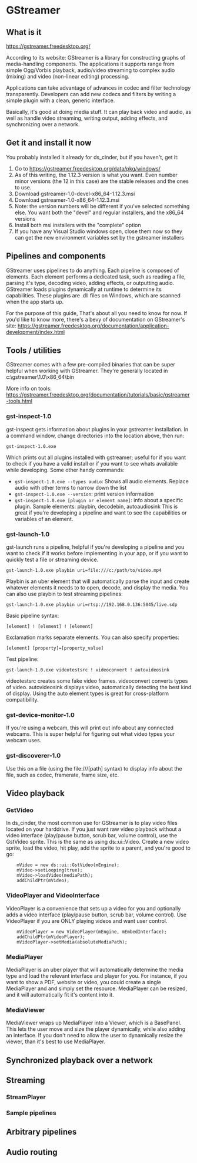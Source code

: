 # GStreamer

## What is it

https://gstreamer.freedesktop.org/

According to its website: GStreamer is a library for constructing graphs of media-handling components. The applications it supports range from simple Ogg/Vorbis playback, audio/video streaming to complex audio (mixing) and video (non-linear editing) processing.

Applications can take advantage of advances in codec and filter technology transparently. Developers can add new codecs and filters by writing a simple plugin with a clean, generic interface.

Basically, it's good at doing media stuff. It can play back video and audio, as well as handle video streaming, writing output, adding effects, and synchronizing over a network.

## Get it and install it now

You probably installed it already for ds_cinder, but if you haven't, get it:

1. Go to https://gstreamer.freedesktop.org/data/pkg/windows/
2. As of this writing, the 1.12.3 version is what you want. Even number minor versions (the 12 in this case) are the stable releases and the ones to use.
3. Download gstreamer-1.0-devel-x86_64-1.12.3.msi
4. Download gstreamer-1.0-x86_64-1.12.3.msi
5. Note: the version numbers will be different if you've selected something else. You want both the "devel" and regular installers, and the x86_64 versions
6. Install both msi installers with the "complete" option
7. If you have any Visual Studio windows open, close them now so they can get the new environment variables set by the gstreamer installers

## Pipelines and components

GStreamer uses pipelines to do anything. Each pipeline is composed of elements. Each element performs a dedicated task, such as reading a file, parsing it's type, decoding video, adding effects, or outputting audio. GStreamer loads plugins dynamically at runtime to determine its capabilities. These plugins are .dll files on Windows, which are scanned when the app starts up.

For the purpose of this guide, That's about all you need to know for now. If you'd like to know more, there's a bevy of documentation on GStreamer's site: https://gstreamer.freedesktop.org/documentation/application-development/index.html

## Tools / utilities

GStreamer comes with a few pre-compiled binaries that can be super helpful when working with GStreamer. They're generally located in c:\gstreamer\1.0\x86_64\bin

More info on tools: https://gstreamer.freedesktop.org/documentation/tutorials/basic/gstreamer-tools.html

### gst-inspect-1.0

gst-inspect gets information about plugins in your gstreamer installation. In a command window, change directories into the location above, then run:

    gst-inspect-1.0.exe
	
Which prints out all plugins installed with gstreamer; useful for if you want to check if you have a valid install or if you want to see whats available while developing. Some other handy commands:

* `gst-inspect-1.0.exe --types audio`: Shows all audio elements. Replace audio with other terms to narrow down the list
* `gst-inspect-1.0.exe --version`: print version information
* `gst-inspect-1.0.exe [plugin or element name]`: info about a specific plugin. Sample elements: playbin, decodebin, autoaudiosink This is great if you're developing a pipeline and want to see the capabilities or variables of an element.
   

### gst-launch-1.0

gst-launch runs a pipeline, helpful if you're developing a pipeline and you want to check if it works before implementing in your app, or if you want to quickly test a file or streaming device. 

    gst-launch-1.0.exe playbin uri=file:///c:/path/to/video.mp4
	
Playbin is an uber element that will automatically parse the input and create whatever elements it needs to to open, decode, and display the media. You can also use playbin to test streaming pipelines:

    gst-launch-1.0.exe playbin uri=rtsp://192.168.0.136:5045/live.sdp
	
Basic pipeline syntax:

    [element] ! [element] ! [element]

Exclamation marks separate elements. You can also specify properties:

    [element] [property]=[property_value]
	
Test pipeline:

    gst-launch-1.0.exe videotestsrc ! videoconvert ! autovideosink
	
videotestsrc creates some fake video frames. videoconvert converts types of video. autovideosink displays video, automatically detecting the best kind of display. Using the auto element types is great for cross-platform compatibility.


### gst-device-monitor-1.0

If you're using a webcam, this will print out info about any connected webcams. This is super helpful for figuring out what video types your webcam uses.

### gst-discoverer-1.0

Use this on a file (using the file:///[path] syntax) to display info about the file, such as codec, framerate, frame size, etc.


## Video playback

### GstVideo

In ds_cinder, the most common use for GStreamer is to play video files located on your harddrive. If you just want raw video playback without a video interface (play/pause button, scrub bar, volume control), use the GstVideo sprite. This is the same as using ds::ui::Video. Create a new video sprite, load the video, hit play, add the sprite to a parent, and you're good to go:

````
	mVideo = new ds::ui::GstVideo(mEngine);
	mVideo->setLooping(true);
	mVideo->loadVideo(mediaPath);
	addChildPtr(mVideo);
````
	
### VideoPlayer and VideoInterface

VideoPlayer is a convenience that sets up a video for you and optionally adds a video interface (play/pause button, scrub bar, volume control). Use VideoPlayer if you are ONLY playing videos and want user control.

````
	mVideoPlayer = new VideoPlayer(mEngine, mEmbedInterface);
	addChildPtr(mVideoPlayer);
	mVideoPlayer->setMedia(absoluteMediaPath);
````

### MediaPlayer

MediaPlayer is an uber player that will automatically determine the media type and load the relevant interface and player for you. For instance, if you want to show a PDF, website or video, you could create a single MediaPlayer and and simply set the resource. MediaPlayer can be resized, and it will automatically fit it's content into it.

### MediaViewer

MediaViewer wraps up MediaPlayer into a Viewer, which is a BasePanel. This lets the user move and size the player dynamically, while also adding an interface. If you don't need to allow the user to dynamically resize the viewer, than it's best to use MediaPlayer.



## Synchronized playback over a network



## Streaming

### StreamPlayer

### Sample pipelines




## Arbitrary pipelines


## Audio routing